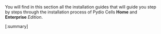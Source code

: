 You will find in this section all the installation guides that will guide you step by steps through the installation process of Pydio Cells **Home** and **Enterprise** *Edition*.

[:summary]
